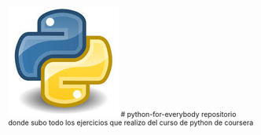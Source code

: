 <img src="images/python.jpg">
# python-for-everybody
repositorio donde subo todo los ejercicios que realizo del curso
de python de coursera
